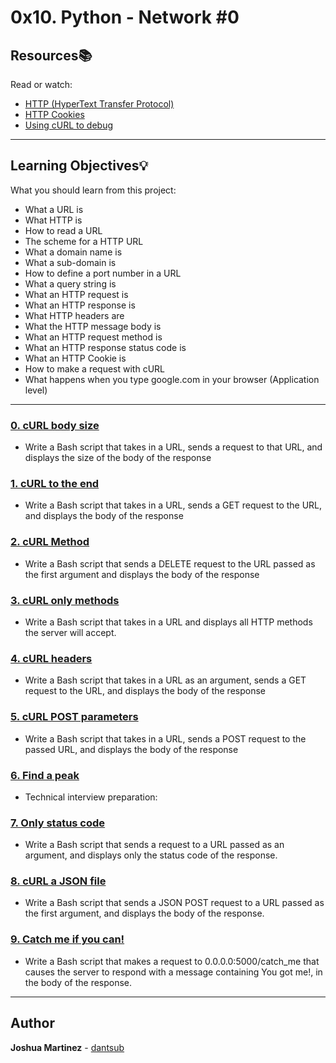 # 0x10. Python - Network #0

## Resources:books:

Read or watch:

* [HTTP (HyperText Transfer Protocol)](https://intranet.hbtn.io/rltoken/UGtqGaRv-IUx4V7_d4HyRQ)
* [HTTP Cookies](https://intranet.hbtn.io/rltoken/ubO0VPV2T3D77jyfc0c1Xw)
* [Using cURL to debug](https://intranet.hbtn.io/rltoken/gX7yM0UgO5mrYSyqlEYzgQ)

---

## Learning Objectives:bulb:

What you should learn from this project:

* What a URL is
* What HTTP is
* How to read a URL
* The scheme for a HTTP URL
* What a domain name is
* What a sub-domain is
* How to define a port number in a URL
* What a query string is
* What an HTTP request is
* What an HTTP response is
* What HTTP headers are
* What the HTTP message body is
* What an HTTP request method is
* What an HTTP response status code is
* What an HTTP Cookie is
* How to make a request with cURL
* What happens when you type google.com in your browser (Application level)

---

### [0. cURL body size](./0-body_size.sh)

* Write a Bash script that takes in a URL, sends a request to that URL, and displays the size of the body of the response

### [1. cURL to the end](./1-body.sh)

* Write a Bash script that takes in a URL, sends a GET request to the URL, and displays the body of the response

### [2. cURL Method](./2-delete.sh)

* Write a Bash script that sends a DELETE request to the URL passed as the first argument and displays the body of the response

### [3. cURL only methods](./3-methods.sh)

* Write a Bash script that takes in a URL and displays all HTTP methods the server will accept.

### [4. cURL headers](./4-header.sh)

* Write a Bash script that takes in a URL as an argument, sends a GET request to the URL, and displays the body of the response

### [5. cURL POST parameters](./5-post_params.sh)

* Write a Bash script that takes in a URL, sends a POST request to the passed URL, and displays the body of the response

### [6. Find a peak](./6-peak.py)

* Technical interview preparation: 

### [7. Only status code](./100-status_code.sh)

* Write a Bash script that sends a request to a URL passed as an argument, and displays only the status code of the response.

### [8. cURL a JSON file](./101-post_json.sh)

* Write a Bash script that sends a JSON POST request to a URL passed as the first argument, and displays the body of the response.

### [9. Catch me if you can!](./102-catch_me.sh)

* Write a Bash script that makes a request to 0.0.0.0:5000/catch_me that causes the server to respond with a message containing You got me!, in the body of the response.

---

## Author
**Joshua Martinez** - [dantsub](https://github.com/dantsub)
